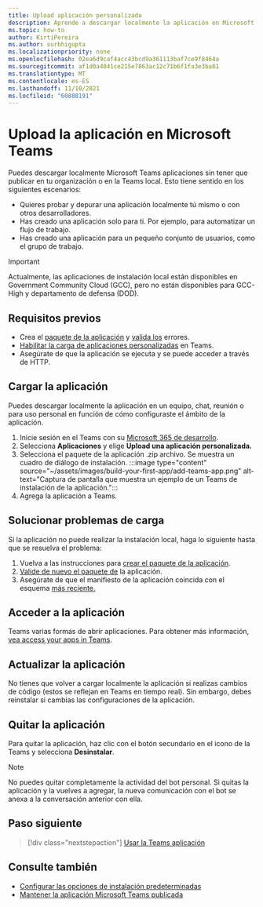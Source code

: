 ```yaml
---
title: Upload aplicación personalizada
description: Aprende a descargar localmente la aplicación en Microsoft Teams. La instalación local es común al probar y depurar una aplicación durante el desarrollo.
ms.topic: how-to
author: KirtiPereira
ms.author: surbhigupta
ms.localizationpriority: none
ms.openlocfilehash: 02ea6d9caf4acc43bcd9a361113baf7ce9f8464a
ms.sourcegitcommit: af1d0a4041ce215e7863ac12c71b6f1fa3e3ba81
ms.translationtype: MT
ms.contentlocale: es-ES
ms.lasthandoff: 11/10/2021
ms.locfileid: "60888191"
---
```

# <a name="upload-your-app-in-microsoft-teams"></a>Upload la aplicación en Microsoft Teams

Puedes descargar localmente Microsoft Teams aplicaciones sin tener que publicar en tu organización o en la Teams local. Esto tiene sentido en los siguientes escenarios:

* Quieres probar y depurar una aplicación localmente tú mismo o con otros desarrolladores.
* Has creado una aplicación solo para ti. Por ejemplo, para automatizar un flujo de trabajo.
* Has creado una aplicación para un pequeño conjunto de usuarios, como el grupo de trabajo.

> [!IMPORTANT]
> Actualmente, las aplicaciones de instalación local están disponibles en Government Community Cloud (GCC), pero no están disponibles para GCC-High y departamento de defensa (DOD).

## <a name="prerequisites"></a>Requisitos previos

* Crea el [paquete de la aplicación](~/concepts/build-and-test/apps-package.md) y [valida los](https://dev.teams.microsoft.com/appvalidation.html) errores.
* [Habilitar la carga de aplicaciones personalizadas](~/concepts/build-and-test/prepare-your-o365-tenant.md#enable-custom-teams-apps-and-turn-on-custom-app-uploading) en Teams.
* Asegúrate de que la aplicación se ejecuta y se puede acceder a través de HTTP.

## <a name="upload-your-app"></a>Cargar la aplicación

Puedes descargar localmente la aplicación en un equipo, chat, reunión o para uso personal en función de cómo configuraste el ámbito de la aplicación.

1. Inicie sesión en el Teams con su [Microsoft 365 de desarrollo](~/build-your-first-app/build-and-run.md#prerequisites).
1. Selecciona **Aplicaciones** y elige **Upload una aplicación personalizada.**
1. Selecciona el paquete de la aplicación .zip archivo. Se muestra un cuadro de diálogo de instalación.
:::image type="content" source="~/assets/images/build-your-first-app/add-teams-app.png" alt-text="Captura de pantalla que muestra un ejemplo de un Teams de instalación de la aplicación.":::
1. Agrega la aplicación a Teams.

## <a name="troubleshoot-upload-issues"></a>Solucionar problemas de carga

Si la aplicación no puede realizar la instalación local, haga lo siguiente hasta que se resuelva el problema:

1. Vuelva a las instrucciones para [crear el paquete de la aplicación](../../concepts/build-and-test/apps-package.md).
1. [Valide de nuevo el paquete de](https://dev.teams.microsoft.com/appvalidation.html) la aplicación.
1. Asegúrate de que el manifiesto de la aplicación coincida con el esquema [más reciente.](../../resources/schema/manifest-schema.md)

## <a name="access-your-app"></a>Acceder a la aplicación

Teams varias formas de abrir aplicaciones. Para obtener más información, [vea access your apps in Teams](https://support.microsoft.com/office/access-your-apps-in-teams-0758cb09-9e85-40e7-a974-51df7734646a).

## <a name="update-your-app"></a>Actualizar la aplicación

No tienes que volver a cargar localmente la aplicación si realizas cambios de código (estos se reflejan en Teams en tiempo real). Sin embargo, debes reinstalar si cambias las configuraciones de la aplicación.

## <a name="remove-your-app"></a>Quitar la aplicación

Para quitar la aplicación, haz clic con el botón secundario en el icono de la Teams y selecciona **Desinstalar**.

> [!NOTE]
> No puedes quitar completamente la actividad del bot personal. Si quitas la aplicación y la vuelves a agregar, la nueva comunicación con el bot se anexa a la conversación anterior con ella.

## <a name="next-step"></a>Paso siguiente

> [!div class="nextstepaction"]
> [Usar la Teams aplicación](https://support.microsoft.com/office/apps-and-services-cc1fba57-9900-4634-8306-2360a40c665b?ui=en-us&rs=en-us&ad=us)

## <a name="see-also"></a>Consulte también

* [Configurar las opciones de instalación predeterminadas](~/concepts/deploy-and-publish/add-default-install-scope.md)
* [Mantener la aplicación Microsoft Teams publicada](~/concepts/deploy-and-publish/appsource/post-publish/overview.md)
